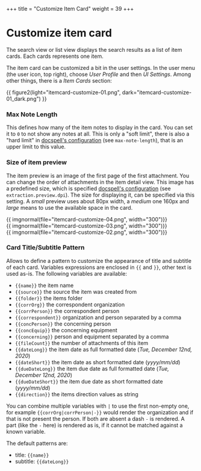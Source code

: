 +++
title = "Customize Item Card"
weight = 39
+++

# Customize item card

The search view or list view displays the search results as a list of
item cards. Each cards represents one item.

The item card can be customized a bit in the user settings. In the
user menu (the user icon, top right), choose _User Profile_ and then
_UI Settings_. Among other things, there is a _Item Cards_ section:

{{ figure2(light="itemcard-customize-01.png", dark="itemcard-customize-01_dark.png") }}

### Max Note Length

This defines how many of the item notes to display in the card. You
can set it to `0` to not show any notes at all. This is only a "soft
limit", there is also a "hard limit" in [docspell's
configuration](@/docs/configure/main.md#rest-server) (see
`max-note-length`), that is an upper limit to this value.

### Size of item preview

The item preview is an image of the first page of the first
attachment. You can change the order of attachments in the item detail
view. This image has a predefined size, which is specified [docspell's
configuration](@/docs/configure/main.md#joex) (see
`extraction.preview.dpi`). The size for displaying it, can be
specified via this setting. A _small_ preview uses about 80px width, a
_medium_ one 160px and _large_ means to use the available space in the
card.

<div class="grid grid-cols-3 gap-4">
    <div class="">
      {{ imgnormal(file="itemcard-customize-04.png", width="300")}}
    </div>
    <div class="">
      {{ imgnormal(file="itemcard-customize-03.png", width="300")}}
    </div>
    <div class="">
      {{ imgnormal(file="itemcard-customize-02.png", width="300")}}
    </div>
</div>


### Card Title/Subtitle Pattern

Allows to define a pattern to customize the appearance of title and
subtitle of each card. Variables expressions are enclosed in `{{` and
`}}`, other text is used as-is. The following variables are available:

- `{{name}}` the item name
- `{{source}}` the source the item was created from
- `{{folder}}` the items folder
- `{{corrOrg}}` the correspondent organization
- `{{corrPerson}}` the correspondent person
- `{{correspondent}}` organization and person separated by a comma
- `{{concPerson}}` the concerning person
- `{{concEquip}}` the concerning equipment
- `{{concerning}}` person and equipment separated by a comma
- `{{fileCount}}` the number of attachments of this item
- `{{dateLong}}` the item date as full formatted date (_Tue, December 12nd, 2020_)
- `{{dateShort}}` the item date as short formatted date (_yyyy/mm/dd_)
- `{{dueDateLong}}` the item due date as full formatted date (_Tue, December 12nd, 2020_)
- `{{dueDateShort}}` the item due date as short formatted date (_yyyy/mm/dd_)
- `{{direction}}` the items direction values as string

You can combine multiple variables with `|` to use the first non-empty
one, for example `{{corrOrg|corrPerson|-}}` would render the
organization and if that is not present the person. If both are absent
a dash `-` is rendered. A part (like the `-` here) is rendered as is,
if it cannot be matched against a known variable.

The default patterns are:

- title: `{{name}}`
- subtitle: `{{dateLong}}`
